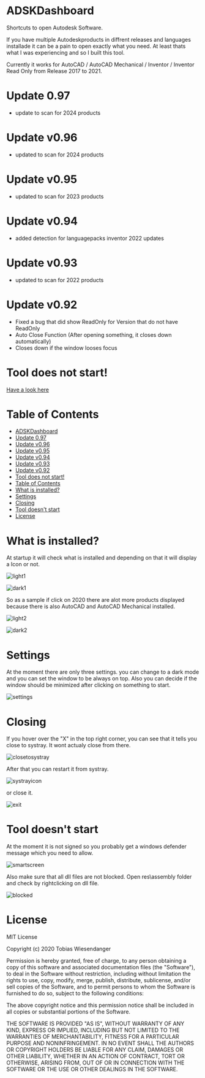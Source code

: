 # ADSKDashboard

Shortcuts to open Autodesk Software.

If you have multiple Autodeskproducts in diffrent releases and languages installade it can be a pain to open exactly what you need. At least thats what I was experiencing and so I built this tool.

Currently it works for AutoCAD / AutoCAD Mechanical / Inventor / Inventor Read Only from Release 2017 to 2021.
# Update 0.97

- update to scan for 2024 products

# Update v0.96

- updated to scan for 2024 products

# Update v0.95

- updated to scan for 2023 products

# Update v0.94

- added detection for languagepacks inventor 2022 updates

# Update v0.93

- updated to scan for 2022 products

# Update v0.92

- Fixed a bug that did show ReadOnly for Version that do not have ReadOnly
- Auto Close Function (After opening something, it closes down automatically)
- Closes down if the window looses focus

# Tool does not start!

[Have a look here](https://github.com/TWiesendanger/ADSKDashboardPS#tool-doesnt-start)

# Table of Contents

- [ADSKDashboard](#adskdashboard)
- [Update 0.97](#update-097)
- [Update v0.96](#update-v096)
- [Update v0.95](#update-v095)
- [Update v0.94](#update-v094)
- [Update v0.93](#update-v093)
- [Update v0.92](#update-v092)
- [Tool does not start!](#tool-does-not-start)
- [Table of Contents](#table-of-contents)
- [What is installed?](#what-is-installed)
- [Settings](#settings)
- [Closing](#closing)
- [Tool doesn't start](#tool-doesnt-start)
- [License](#license)

# What is installed?

At startup it will check what is installed and depending on that it will display a Icon or not.

![light1](/docs/adskd_interface1_light.png)

![dark1](/docs/adskd_interface1_dark.png)

So as a sample if click on 2020 there are alot more products displayed because there is also AutoCAD and AutoCAD Mechanical installed.

![light2](/docs/adskd_interface2_light.png)

![dark2](/docs/adskd_interface2_dark.png)

# Settings

At the moment there are only three settings. you can change to a dark mode and you can set the window to be always on top.
Also you can decide if the window should be minimized after clicking on something to start.

![settings](/docs/adskd_settings.png)

# Closing

If you hover over the "X" in the top right corner, you can see that it tells you close to systray. It wont actualy close from there.

![closetosystray](/docs/adskd_closetosystray.png)

After that you can restart it from systray.

![systrayicon](/docs/adskd_systrayicon.png)

or close it.

![exit](/docs/adskd_exit.png)

# Tool doesn't start

At the moment it is not signed so you probably get a windows defender message which you need to allow.

![smartscreen](/docs/adskd_smartscreen.png)

Also make sure that all dll files are not blocked. Open res\assembly folder and check by rightclicking on dll file.

![blocked](/docs/adskd_blocked.jpg)

# License

MIT License

Copyright (c) 2020 Tobias Wiesendanger

Permission is hereby granted, free of charge, to any person obtaining a copy of this software and associated documentation files (the "Software"), to deal in the Software without restriction, including without limitation the rights to use, copy, modify, merge, publish, distribute, sublicense, and/or sell copies of the Software, and to permit persons to whom the Software is furnished to do so, subject to the following conditions:

The above copyright notice and this permission notice shall be included in all copies or substantial portions of the Software.

THE SOFTWARE IS PROVIDED "AS IS", WITHOUT WARRANTY OF ANY KIND, EXPRESS OR IMPLIED, INCLUDING BUT NOT LIMITED TO THE WARRANTIES OF MERCHANTABILITY, FITNESS FOR A PARTICULAR PURPOSE AND NONINFRINGEMENT. IN NO EVENT SHALL THE AUTHORS OR COPYRIGHT HOLDERS BE LIABLE FOR ANY CLAIM, DAMAGES OR OTHER LIABILITY, WHETHER IN AN ACTION OF CONTRACT, TORT OR OTHERWISE, ARISING FROM, OUT OF OR IN CONNECTION WITH THE SOFTWARE OR THE USE OR OTHER DEALINGS IN THE SOFTWARE.
